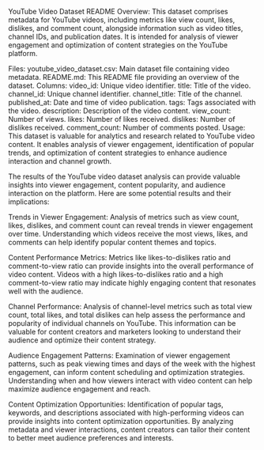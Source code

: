 YouTube Video Dataset README
Overview:
This dataset comprises metadata for YouTube videos, including metrics like view count, likes, dislikes, and comment count, alongside information such as video titles, channel IDs, and publication dates. It is intended for analysis of viewer engagement and optimization of content strategies on the YouTube platform.

Files:
youtube_video_dataset.csv: Main dataset file containing video metadata.
README.md: This README file providing an overview of the dataset.
Columns:
video_id: Unique video identifier.
title: Title of the video.
channel_id: Unique channel identifier.
channel_title: Title of the channel.
published_at: Date and time of video publication.
tags: Tags associated with the video.
description: Description of the video content.
view_count: Number of views.
likes: Number of likes received.
dislikes: Number of dislikes received.
comment_count: Number of comments posted.
Usage:
This dataset is valuable for analytics and research related to YouTube video content. It enables analysis of viewer engagement, identification of popular trends, and optimization of content strategies to enhance audience interaction and channel growth.

The results of the YouTube video dataset analysis can provide valuable insights into viewer engagement, content popularity, and audience interaction on the platform. Here are some potential results and their implications:

Trends in Viewer Engagement: Analysis of metrics such as view count, likes, dislikes, and comment count can reveal trends in viewer engagement over time. Understanding which videos receive the most views, likes, and comments can help identify popular content themes and topics.

Content Performance Metrics: Metrics like likes-to-dislikes ratio and comment-to-view ratio can provide insights into the overall performance of video content. Videos with a high likes-to-dislikes ratio and a high comment-to-view ratio may indicate highly engaging content that resonates well with the audience.

Channel Performance: Analysis of channel-level metrics such as total view count, total likes, and total dislikes can help assess the performance and popularity of individual channels on YouTube. This information can be valuable for content creators and marketers looking to understand their audience and optimize their content strategy.

Audience Engagement Patterns: Examination of viewer engagement patterns, such as peak viewing times and days of the week with the highest engagement, can inform content scheduling and optimization strategies. Understanding when and how viewers interact with video content can help maximize audience engagement and reach.

Content Optimization Opportunities: Identification of popular tags, keywords, and descriptions associated with high-performing videos can provide insights into content optimization opportunities. By analyzing metadata and viewer interactions, content creators can tailor their content to better meet audience preferences and interests.
